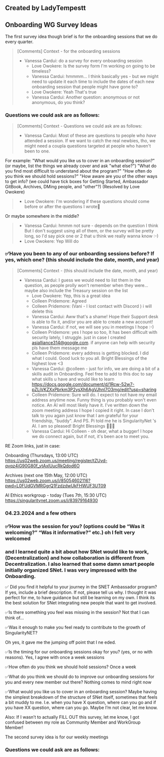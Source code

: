 ## Created by LadyTempestt

## Onboarding WG Survey Ideas



The first survey idea though brief is for the onboarding sessions that we do every quarter. 

> [Comments]
> Context - for the onboarding sessions
> * Vanessa Cardui: do a survey for every onboarding session
>   - Love Owokere: Is the survey form I'm working on going to be timeless?
>   - Vanessa Cardui: hmmmm... I think basically yes - but we might need to update it each time to include the dates of each new onboarding session that people might have gone to?
>   - Love Owokere: Yeah 
That's true
>   - Vanessa Cardui: Another question: anonymous or not anonymous, do you think?
>



### Questions we could ask are as follows: 

> [Comments]
> Context - Questions we could ask are as follows:
> * Vanessa Cardui: Most of these are questions to people who *have* attended a session. If we want to catch the real newbies, tho, we might need a coupla questions targeted at people who haven't been to one.
 
For example:
"What would you like us to cover in an onboarding session?" (or maybe, list the things we already cover and ask "what else?") "What do you find most difficult to understand about the program?" "How often do you think we should hold sessions?" "How aware are you of the other ways to get info? (we could have tick boxes for Getting Started, Ambassador GitBook, Archives, DMing people, and "other"?) (Resolved by Love Owokere)
>   - Love Owokere: I'm wondering if these questions should come before or after the questions I wrote🤔

Or maybe somewhere in the middle?
>   - Vanessa Cardui: hmmm not sure - depends on the question I think
But I don't suggest using all of them, or the survey will be pretty long, so I'd say pick one or 2 that u think we really wanna know :-)
>   - Love Owokere: Yep 
Will do
>

### ✅Have you been to any of our onboarding sessions before? If yes, which one? (this should include the date, month, and year)  

> [Comments]
> Context - (this should include the date, month, and year)
> * Vanessa Cardui: I guess we would need to list them in the question, as people prolly won't remember when they were...
maybe also include the Treasury session on the list
>   - Love Owokere: Yep, this is a great idea
>   - Colleen Pridemore: Agreed
>   - Colleen Pridemore: (Vani - I lost contact with Discord ) i will delete this
>   - Vanessa Cardui: Aww that's a shame! Hope their Support desk is able to fix it, and/or you are able to create a new account!
>   - Vanessa Cardui: if not, we will see you in meetings I hope :-)
>   - Colleen Pridemore: yes I hope so too,  It has been difficult with security lately, I struggle.  just in case I created asialliance314@google.com. if anyone can help with security pls have them message me
>   - Colleen Pridemore: every address is getting blocked.  I did what I could.  Good luck to you all.  Bright Blessings of the highest love <3
>   - Vanessa Cardui: @colleen - just for info, we are doing a bit of a skills audit in Onboarding. Feel free to add to this doc to say what skills u have and would like to learn https://docs.google.com/document/d/1Rcw-52w7-pZLjVKZXxPbrkm3P2ysXh6AgVJhnl7O3mg/edit?usp=sharing
>   - Colleen Pridemore: Sure will do. I expect to not have my email address anytime now. Funny thing is you probably won't even notice. An AI will most likely have it.  I've written down the zoom meeting address I hope I copied it right. In case I don't talk to you again just know that I am grateful for your friendship, "buddy".  And PS. Pi told me he is SingularityNet 's AI. I am so pleased! Bright Blessings 🦋✨💫
>   - Vanessa Cardui: Hi Colleen - oh dear, what a bugger! I hope we do connect again, but if not, it's been ace to meet you.

RE Zoom links, just in case:

Onboarding (Thursdays, 13:00 UTC) https://us02web.zoom.us/meeting/register/tZUvd-qvqz4iG90G80f_vtAxlUucRkQdod6O

Archives (next one 15th May, 12:00 UTC) https://us02web.zoom.us/j/85054602116?pwd=L0FUdGVMRGgrQ1FzdzdwUkFHWUF3UT09

AI Ethics workgroup - today (Tues 7th, 15:30 UTC) https://singularitynet.zoom.us/j/83979164930
>

### 04.23.2024 and a few others

### ✅How was the session for you? (options could be “Was it welcoming?” “Was it informative?” etc.) oh I felt very welcomed

### and I learned quite a bit about how SNet  would like to work, (Decentralization) and how collaboration is different from Decentralization. I also learned that some damn smart people initially organized SNet. I was very impressed with the Onboarding.



✅ Did you find it helpful to your journey in the SNET Ambassador program? If yes, include a brief description. If not, please tell us why. I thought it was perfect for me, to have guidance but still be learning on my own. I think its the best solution for SNet integrating new people that want to get involved.



✅Is there something you feel was missing in the session? Not that I can think of…



✅Was it enough to make you feel ready to contribute to the growth of SingularityNET?

Oh yes, it gave me the jumping off point that I ne eded.



✅Is the timing for our onboarding sessions okay for you? (yes, or no with reasons). Yes, I agree with once a week sessions



✅How often do you think we should hold sessions? Once a week



✅What do you think we should do to improve our onboarding sessions for you and every new member out there? Nothing comes to mind right now



✅What would you like us to cover in an onboarding session? Maybe having the simplest breakdown of the structure of SNet itself, sometimes that feels a bit muddy to me.  I.e. when you have X question, where can you go and if you have XX question, where can you go.  Maybe I’m not clear, let me know.



Also: If I wasn’t to actually FILL OUT this survey, let me know, I got confused between my role as Community Member and WorkGroup Member!







The second survey idea is for our weekly meetings

### Questions we could ask are as follows:



